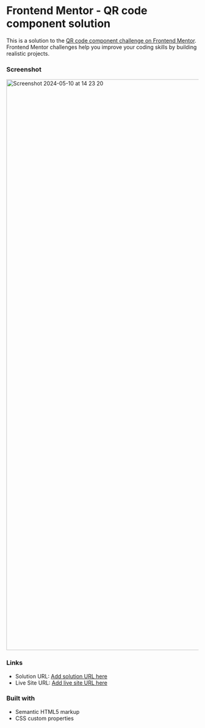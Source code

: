 # Frontend Mentor - QR code component solution

This is a solution to the [QR code component challenge on Frontend Mentor](https://www.frontendmentor.io/challenges/qr-code-component-iux_sIO_H). Frontend Mentor challenges help you improve your coding skills by building realistic projects. 

### Screenshot

<img width="1494" alt="Screenshot 2024-05-10 at 14 23 20" src="https://github.com/vasia-o/qr-code-component/assets/104093661/ca8c184b-95ab-4e93-8753-58e3f007da09">

### Links

- Solution URL: [Add solution URL here](https://your-solution-url.com)
- Live Site URL: [Add live site URL here](https://your-live-site-url.com)

### Built with

- Semantic HTML5 markup
- CSS custom properties
